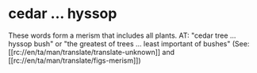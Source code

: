 # cedar ... hyssop

These words form a merism that includes all plants. AT: "cedar tree ... hyssop bush" or "the greatest of trees ... least important of bushes" (See: [[rc://en/ta/man/translate/translate-unknown]] and [[rc://en/ta/man/translate/figs-merism]])
